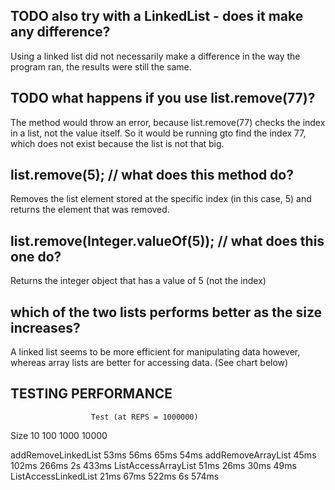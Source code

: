 ## TODO also try with a LinkedList - does it make any difference?
Using a linked list did not necessarily make a difference in the way the program ran, the results were still the same.

## TODO what happens if you use list.remove(77)?
The method would throw an error, because list.remove(77) checks the index in a list, not the value itself. So it would be
running gto find the index 77, which does not exist because the list is not that big.

## list.remove(5); // what does this method do?
Removes the list element stored at the specific index (in this case, 5) and returns the element that was removed.

## list.remove(Integer.valueOf(5)); // what does this one do?
Returns the integer object that has a value of 5 (not the index)

## which of the two lists performs better as the size increases?
A linked list seems to be more efficient for manipulating data however, whereas array lists are better for accessing data.
(See chart below)


## TESTING PERFORMANCE
	                  Test (at REPS = 1000000)
Size	              10	100	    1000	10000

addRemoveLinkedList	  53ms	56ms	65ms	54ms
addRemoveArrayList	  45ms	102ms	266ms	2s 433ms
ListAccessArrayList   51ms	26ms	30ms	49ms
ListAccessLinkedList  21ms	67ms	522ms	6s 574ms